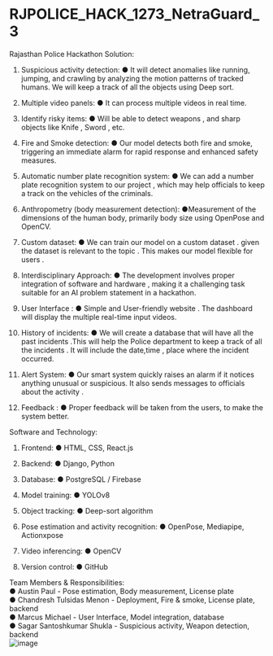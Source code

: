 # RJPOLICE_HACK_1273_NetraGuard_3
Rajasthan Police Hackathon 
Solution:
1. Suspicious activity detection:
   ● It will detect anomalies like running, jumping, and crawling by analyzing the motion
   patterns of tracked humans. We will keep a track of all the objects using Deep sort.

2. Multiple video panels:
   ● It can process multiple videos in real time.

3. Identify risky items:
   ● Will be able to detect weapons , and sharp objects like Knife , Sword , etc.

4. Fire and Smoke detection:
   ● Our model detects both fire and smoke, triggering an immediate alarm for rapid
   response and enhanced safety measures.

5. Automatic number plate recognition system:
   ● We can add a number plate recognition system to our project , which may help
   officials to keep a track on the vehicles of the criminals.
6. Anthropometry (body measurement detection):
   ●Measurement of the dimensions of the human body, primarily body size using
   OpenPose and OpenCV.
7. Custom dataset:
   ● We can train our model on a custom dataset . given the dataset is relevant to the
   topic . This makes our model flexible for users .

8. Interdisciplinary Approach:
   ● The development involves proper integration of software and hardware , making it
   a challenging task suitable for an AI problem statement in a hackathon.

9. User Interface :
   ● Simple and User-friendly website . The dashboard will display the multiple real-time
   input videos.
10. History of incidents:
   ● We will create a database that will have all the past incidents .This will help the
   Police department to keep a track of all the incidents . It will include the date,time ,
   place where the incident occurred.

11. Alert System:
   ● Our smart system quickly raises an alarm if it notices anything unusual or
   suspicious. It also sends messages to officials about the activity .

12. Feedback :
   ● Proper feedback will be taken from the users, to make the system better.

Software and Technology:
1. Frontend:
   ● HTML, CSS, React.js
2. Backend:
   ● Django, Python
3. Database:
   ● PostgreSQL / Firebase
4. Model training:
   ● YOLOv8
5. Object tracking:
   ● Deep-sort algorithm

5. Pose estimation and activity recognition:
   ● OpenPose, Mediapipe, Actionxpose

6. Video inferencing:
   ● OpenCV
7. Version control:
   ● GitHub

Team Members & Responsibilities:\
● Austin Paul - Pose estimation, Body measurement, License plate\
● Chandresh Tulsidas Menon - Deployment, Fire & smoke, License plate, backend\
● Marcus Michael - User Interface, Model integration, database\
● Sagar Santoshkumar Shukla - Suspicious activity, Weapon detection, backend\
![image](https://github.com/Sagar201003/RJPOLICE_HACK_1273_NetraGuard_3/assets/111193758/a1f37eaf-9c18-4332-bdbd-67ae6960c639)


